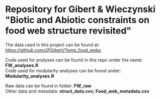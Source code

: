 # Repository for Gibert & Wieczynski "Biotic and Abiotic constraints on food web structure revisited"

The data used in this project can be found at: https://github.com/JPGibert/Temp_food_webs

Code used for analyses can be found in this repo under the name: **FW_analyses.R**<br/>
Code used for modularity analyses can be found under: **Modularity_analyses.R**

Raw data can be found in folder: **FW_raw**<br/>
Other data and metadata: **struct_data.csv; Food_web_metadata.csv**
